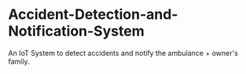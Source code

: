 # Accident-Detection-and-Notification-System
An IoT System to detect accidents and notify the ambulance + owner's family.
